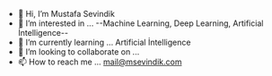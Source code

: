 - 👋 Hi, I’m Mustafa Sevindik
- 👀 I’m interested in ... --Machine Learning, Deep Learning, Artificial İntelligence--
- 🌱 I’m currently learning ... Artificial İntelligence
- 💞️ I’m looking to collaborate on ... 
- 📫 How to reach me ... mail@msevindik.com

<!---
mstf-svndk/mstf-svndk is a ✨ special ✨ repository because its `README.md` (this file) appears on your GitHub profile.
You can click the Preview link to take a look at your changes.
--->
